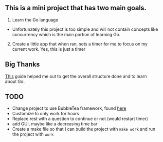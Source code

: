 ## This is a mini project that has two main goals. 

1. Learn the Go language
- Unfortunately this project is too simple and will not contain concepts like concurrency which is the main portion of learning Go.

2. Create a little app that when ran, sets a timer for me to focus on my current work. Yes, this is just a timer

## Big Thanks

[This](https://rtbell.dev/blog/golang/learn-golang-with-me) guide helped me out to get the overall structure done and to learn about Go. 

## TODO
- Change project to use BubbleTea framework, found [here](https://github.com/charmbracelet/bubbletea/tree/master)
- Customize to only work for hours
- Replace rest with a question to continue or not (would restart timer)
- add GUI, maybe like a decreasing time bar
- Create a make file so that I can build the project with `make work` and run the project with `work`
